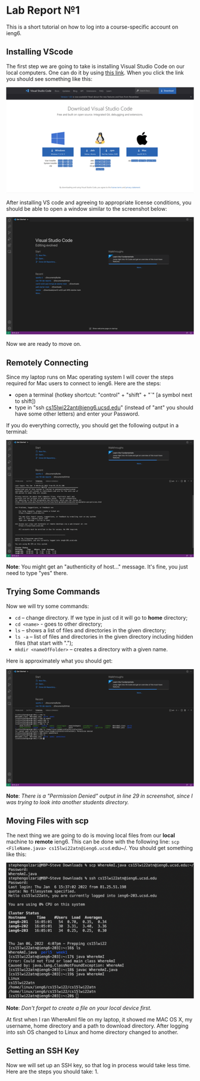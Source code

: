 # Lab Report №1

This is a short tutorial on how to log into a course-specific account on ieng6.

## Installing VScode
The first step we are going to take is installing Visual Studio Code on our local computers. One can do it by using [this link](https://code.visualstudio.com/download). When you click the link you should see something like this:

![Image](VS-website.png)

After installing VS code and agreeing to appropriate license conditions, you should be able to open a window similar to the screenshot below:

![Image](VS-Installment.png)

Now we are ready to move on.

## Remotely Connecting

Since my laptop runs on Mac operating system I will cover the steps required for Mac users to connect to ieng6. Here are the steps: 
* open a terminal (hotkey shortcut: "control" + "shift" + "`" [a symbol next to shift])
* type in "ssh cs15lwi22ant@ieng6.ucsd.edu" (instead of "ant" you should have some other letters) and enter your Password.

If you do everything correctly, you should get the following output in a terminal:

![Image](SSH-login.png)

**Note**: You might get an "authenticity of host..." message. It's fine, you just need to type "yes" there.

## Trying Some Commands

Now we will try some commands:

* `cd` – change directory. If we type in just cd it will go to **home** directory;
* `cd <name>` - goes to other directory;
* `ls` – shows a list of files and directories in the given directory;
* `ls -a` – list of files and directories in the given directory including hidden files (that start with ".");
* `mkdir <nameOfFolder>` – creates a directory with a given name. 

Here is approximately what you should get:

![Image](Trying-Some-Commands.png)

**Note**: *There is a "Permission Denied" output in line 29 in screenshot, since I was trying to look into another students directory.*

## Moving Files with **scp**

The next thing we are going to do is moving local files from our **local** machine to **remote** ieng6. This can be done with the following line: `scp <FileName.java> cs15lwi22atn@ieng6.ucsd`.edu~/. You should get something like this:

![Image](SCP.png)

**Note**: *Don't forget to create a file on your local device first.*

At first when I ran WhereAmI file on my laptop, it showed me MAC OS X, my username, home directory and a path to download directory. After logging into ssh  OS changed to Linux and home directory changed to another. 

## Setting an SSH Key

Now we will set up an SSH key, so that log in process would take less time. Here are the steps you should take:
1. 